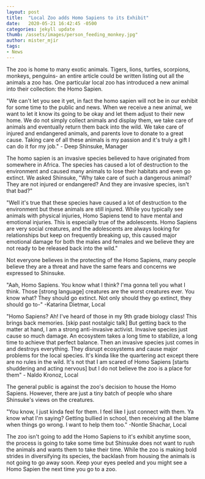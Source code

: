 ```yaml
---
layout: post
title:  "Local Zoo adds Homo Sapiens to its Exhibit"
date:   2020-05-21 16:42:45 -0500
categories: jekyll update
thumb: /assets/images/person_feeding_monkey.jpg"
author: mister_mjir
tags:
- News
---
```


The zoo is home to many exotic animals. Tigers, lions, turtles, scorpions, monkeys, penguins- an entire article could be written listing
out all the animals a zoo has. One particular local zoo has introduced a new animal into their collection: the Homo Sapien.

"We can't let you see it yet, in fact the homo sapien will not be in our exhibit for some time to the public and news. When we receive
a new animal, we want to let it know its going to be okay and let them adjust to their new home. We do not simply collect animals and
display them, we take care of animals and eventually return them back into the wild. We take care of injured and endangered animals,
and parents love to donate to a great cause. Taking care of all these animals is my passion and it's truly a gift I can do it for my
job." - Deep Shinsuke, Manager

The homo sapien is an invasive species believed to have originated from somewhere in Africa. The species has caused a lot of destruction
to the environment and caused many animals to lose their habitats and even go extinct. We asked Shinsuke, "Why take care of such a
dangerous animal? They are not injured or endangered? And they are invasive species, isn't that bad?"

"Well it's true that these species have caused a lot of destruction to the environment but these animals are still injured. While you
typically see animals with physical injuries, Homo Sapiens tend to have mental and emotional injuries. This is especially true of the
adolescents. Homo Sapiens are very social creatures, and the adolescents are always looking for relationships but keep on frequently
breaking up, this caused major emotional damage for both the males and females and we believe they are not ready to be released back
into the wild."

Not everyone believes in the protecting of the Homo Sapiens, many people believe they are a threat and have the same fears and concerns
we expressed to Shinsuke.

"Aah, Homo Sapiens. You know what I think? I'ma gonna tell you what I think. Those [strong language] creatures are the worst creatures
ever. You know what? They should go extinct. Not only should they go extinct, they should go to-" -Katarina Dietmar, Local

"Homo Sapiens? Ah! I've heard of those in my 9th grade biology class! This brings back memories. [skip past nostalgic talk] But getting
back to the matter at hand, I am a strong anti-invasive activist. Invasive species just cause so much damage. An ecosystem takes a long
time to stabilize, a long time to achieve that perfect balance. Then an invasive species just comes in and destroys everything. They
disrupt ecosystems and cause major problems for the local species. It's kinda like the quartering act except there are no rules in the
wild. It's not that I am scared of Homo Sapiens [starts shuddering and acting nervous] but I do not believe the zoo is a place for them" - Naldo Kronoz, Local

The general public is against the zoo's decision to house the Homo Sapiens. However, there are just a tiny batch of people who share
Shinsuke's views on the creatures.

"You know, I just kinda feel for them. I feel like I just connect with them. Ya know what I'm saying? Getting bullied in school, then
receiving all the blame when things go wrong. I want to help them too." -Nontle Shachar, Local

The zoo isn't going to add the Homo Sapiens to it's exhibit anytime soon, the process is going to take some time but Shinsuke does not
want to rush the animals and wants them to take their time. While the zoo is making bold strides in diversifying its species, the
backlash from housing the animals is not going to go away soon. Keep your eyes peeled and you might see a Homo Sapien the next time you
go to a zoo.
